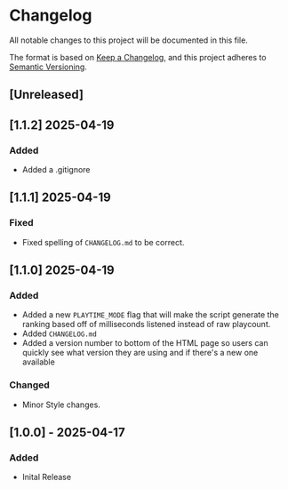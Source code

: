 # Changelog

All notable changes to this project will be documented in this file.

The format is based on [Keep a Changelog](https://keepachangelog.com/en/1.1.0/),
and this project adheres to [Semantic Versioning](https://semver.org/spec/v2.0.0.html).

## [Unreleased]
## [1.1.2] 2025-04-19
### Added 
- Added a .gitignore

## [1.1.1] 2025-04-19
### Fixed
- Fixed spelling of `CHANGELOG.md` to be correct.

## [1.1.0] 2025-04-19
### Added
- Added a new `PLAYTIME_MODE` flag that will make the script generate the ranking based off of milliseconds listened instead of raw playcount.
- Added `CHANGELOG.md`
- Added a version number to bottom of the HTML page so users can quickly see what version they are using and if there's a new one available

### Changed
- Minor Style changes.

## [1.0.0] - 2025-04-17
### Added
- Inital Release